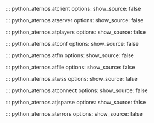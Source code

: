 ::: python_aternos.atclient
    options:
        show_source: false

::: python_aternos.atserver
    options:
        show_source: false

::: python_aternos.atplayers
    options:
        show_source: false

::: python_aternos.atconf
    options:
        show_source: false

::: python_aternos.atfm
    options:
        show_source: false

::: python_aternos.atfile
    options:
        show_source: false

::: python_aternos.atwss
    options:
        show_source: false

::: python_aternos.atconnect
    options:
        show_source: false

::: python_aternos.atjsparse
    options:
        show_source: false

::: python_aternos.aterrors
    options:
        show_source: false
